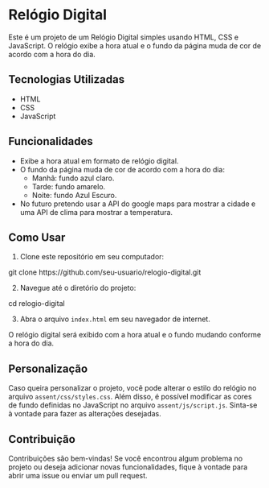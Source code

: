   <h1>Relógio Digital</h1>

  <p>Este é um projeto de um Relógio Digital simples usando HTML, CSS e JavaScript. O relógio exibe a hora atual e o fundo da página muda de cor de acordo com a hora do dia.</p>

  <h2>Tecnologias Utilizadas</h2>
  <ul>
    <li>HTML</li>
    <li>CSS</li>
    <li>JavaScript</li>
  </ul>

  <h2>Funcionalidades</h2>
  <ul>
    <li>Exibe a hora atual em formato de relógio digital.</li>
    <li>O fundo da página muda de cor de acordo com a hora do dia:
      <ul>
        <li>Manhã: fundo azul claro.</li>
        <li>Tarde: fundo amarelo.</li>
        <li>Noite: fundo Azul Escuro.</li>
      </ul>
      <li>No futuro pretendo usar a API do google maps para mostrar a cidade e uma API de clima para mostrar a temperatura.</li>
    </li>
  </ul>

  <h2>Como Usar</h2>
  <ol>
    <li>Clone este repositório em seu computador:</li>
  </ol>
  <p>git clone https://github.com/seu-usuario/relogio-digital.git</p>

  <ol start="2">
    <li>Navegue até o diretório do projeto:</li>
  </ol>
  <p>cd relogio-digital</p>

  <ol start="3">
    <li>Abra o arquivo <code>index.html</code> em seu navegador de internet.</li>
  </ol>

  <p>O relógio digital será exibido com a hora atual e o fundo mudando conforme a hora do dia.</p>

  <h2>Personalização</h2>
  <p>Caso queira personalizar o projeto, você pode alterar o estilo do relógio no arquivo <code>assent/css/styles.css</code>. Além disso, é possível modificar as cores de fundo definidas no JavaScript no arquivo <code>assent/js/script.js</code>. Sinta-se à vontade para fazer as alterações desejadas.</p>

  <h2>Contribuição</h2>
  <p>Contribuições são bem-vindas! Se você encontrou algum problema no projeto ou deseja adicionar novas funcionalidades, fique à vontade para abrir uma issue ou enviar um pull request.</p>

